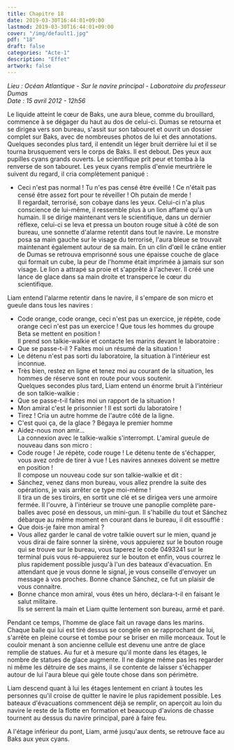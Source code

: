 ```yaml
---
title: Chapitre 18
date: 2019-03-30T16:44:01+09:00
lastmod: 2019-03-30T16:44:01+09:00
cover: "/img/default1.jpg"
pdf: "18"
draft: false
categories: "Acte-1"
description: "Effet"
artwork: false
---
```

_Lieu : Océan Atlantique - Sur le navire principal - Laboratoire du professeur Dumas   
Date : 15 avril 2012 - 12h56_

Le liquide atteint le cœur de Baks, une aura bleue, comme du brouillard, commence à se dégager du haut au dos de celui-ci. Dumas se retourna et se dirigea vers son bureau, s'assit sur son tabouret et ouvrit un dossier complet sur Baks, avec de nombreuses photos de lui et des annotations. Quelques secondes plus tard, il entendit un léger bruit derrière lui et il se tourna brusquement vers le corps de Baks. Il est debout. Des yeux aux pupilles cyans grands ouverts. Le scientifique prit peur et tomba à la renverse de son tabouret. Les yeux cyans remplis d'envie meurtrière le suivent du regard, il cria complètement paniqué :   
- Ceci n'est pas normal ! Tu n'es pas censé être éveillé ! Ce n'était pas censé être assez fort pour te réveiller ! Oh putain de merde !    
Il regardait, terrorisé, son cobaye dans les yeux. Celui-ci n'a plus conscience de lui-même, il ressemble plus à un lion affamé qu'à un humain. Il se dirige maintenant vers le scientifique, dans un dernier réflexe, celui-ci se leva et pressa un bouton rouge situé à côté de son bureau, une sonnette d'alarme retentit dans tout le navire. Le monstre posa sa main gauche sur le visage du terrorisé, l'aura bleue se trouvait maintenant également autour de sa main. En un clin d'œil le crâne entier de Dumas se retrouva emprisonné sous une épaisse couche de glace qui formait un cube, la peur de l'homme était imprimée à jamais sur son visage. Le lion a attrapé sa proie et s'apprête à l'achever. Il créé une lance de glace dans sa main droite et transperce le cœur du scientifique.   
   
Liam entend l'alarme retentir dans le navire, il s'empare de son micro et gueule dans tous les navires :   
- Code orange, code orange, ceci n'est pas un exercice, je répète, code orange ceci n'est pas un exercice ! Que tous les hommes du groupe Beta se mettent en position !   
Il prend son talkie-walkie et contacte les marins devant le laboratoire :   
- Que se passe-t-il ? Faites moi un résumé de la situation !   
- Le détenu n'est pas sorti du laboratoire, la situation à l'intérieur est inconnue.   
- Très bien, restez en ligne et tenez moi au courant de la situation, les hommes de réserve sont en route pour vous soutenir.   
Quelques secondes plus tard, Liam entend un énorme bruit à l'intérieur de son talkie-walkie :   
- Que se passe-t-il faites moi un rapport de la situation !   
- Mon amiral c'est le prisonnier ! Il est sorti du laboratoire !    
- Tirez ! Cria un autre homme de l'autre côté de la ligne.   
- C'est quoi ça, de la glace ? Bégaya le premier homme   
- Aidez-nous mon amir...    
La connexion avec le talkie-walkie s'interrompt. L'amiral gueule de nouveau dans son micro :    
- Code rouge ! Je répète, code rouge ! Le détenu tente de s'échapper, vous avez ordre de tirer à vue ! Les navires annexes doivent se mettre en position !    
Il compose un nouveau code sur son talkie-walkie et dit :   
- Sánchez, venez dans mon bureau, vous allez prendre la suite des opérations, je vais arrêter ce type moi-même !   
Il tira un de ses tiroirs, en sortit une clé et se dirigea vers une armoire fermée. Il l'ouvre, à l'intérieur se trouve une panoplie complète pare-balles avec posé en dessous, un mini-gun. Il s'habille du tout et Sánchez débarque au même moment en courant dans le bureau, il dit essoufflé :   
- Que dois-je faire mon amiral ?    
- Vous allez garder le canal de votre talkie ouvert sur le mien, quand je vous dirai de faire sonner la sirène, vous appuierez sur le bouton rouge qui se trouve sur le bureau, vous taperez le code 0493241 sur le terminal puis vous ré-appuierez sur le bouton et enfin, vous courrez le plus rapidement possible jusqu'à l'un des bateaux d'évacuation. En attendant que je vous donne le signal, je vous conseille d'envoyer un message à vos proches. Bonne chance Sánchez, ce fut un plaisir de vous connaitre.   
- Bonne chance mon amiral, vous êtes un héro, déclara-t-il en faisant le salut militaire.   
Ils se serrent la main et Liam quitte lentement son bureau, armé et paré.   
   
Pendant ce temps, l'homme de glace fait un ravage dans les marins. Chaque balle qui lui est tiré dessus se congèle en se rapprochant de lui, s'arrête en pleine course et tombe pour se briser en mille morceaux. Tout le couloir menant à son ancienne cellule est devenu une antre de glace remplie de statues. Au fur et à mesure qu'il monte dans les étages, le nombre de statues de glace augmente. Il ne daigne même pas les regarder ni même les détruire de ses mains, il se contente de laisser s'échapper autour de lui l'aura bleue qui gèle toute chose dans son périmètre.    
   
Liam descend quant à lui les étages lentement en criant à toutes les personnes qu'il croise de quitter le navire le plus rapidement possible. Les bateaux d'évacuations commencent déjà se remplir, on aperçoit au loin du navire le reste de la flotte en formation et beaucoup d'avions de chasse tournent au dessus du navire principal, paré à faire feu.   
   
A l'étage inférieur du pont, Liam, armé jusqu'aux dents, se retrouve face au Baks aux yeux cyans.
